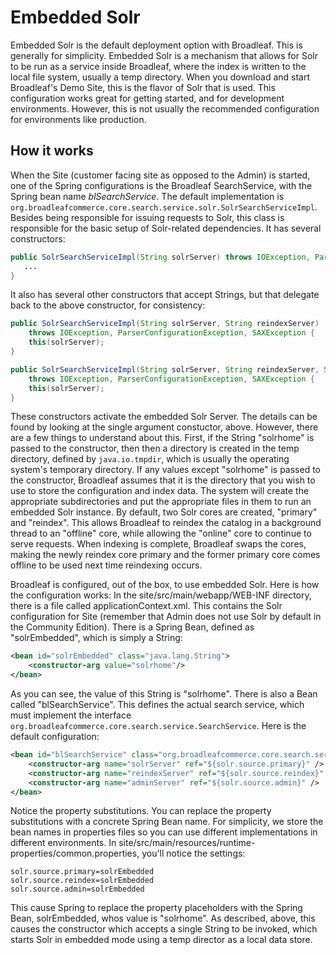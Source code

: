 # Embedded Solr

Embedded Solr is the default deployment option with Broadleaf.  This is generally for simplicity.  Embedded Solr is a mechanism that allows for Solr to be run as a service inside Broadleaf, where the index is written to the local file system, usually a temp directory.  When you download and start Broadleaf's Demo Site, this is the flavor of Solr that is used.  This configuration works great for getting started, and for development environments.  However, this is not usually the recommended configuration for environments like production.

## How it works

When the Site (customer facing site as opposed to the Admin) is started, one of the Spring configurations is the Broadleaf SearchService, with the Spring bean name _blSearchService_.  The default implementation is `org.broadleafcommerce.core.search.service.solr.SolrSearchServiceImpl`.  Besides being responsible for issuing requests to Solr, this class is responsible for the basic setup of Solr-related dependencies.  It has several constructors:

```java
public SolrSearchServiceImpl(String solrServer) throws IOException, ParserConfigurationException, SAXException {
   ...
}
```

It also has several other constructors that accept Strings, but that delegate back to the above constructor, for consistency:

```java
public SolrSearchServiceImpl(String solrServer, String reindexServer)
    throws IOException, ParserConfigurationException, SAXException {
    this(solrServer);
}
```

```java
public SolrSearchServiceImpl(String solrServer, String reindexServer, String adminServer)
    throws IOException, ParserConfigurationException, SAXException {
    this(solrServer);
}
```

These constructors activate the embedded Solr Server.  The details can be found by looking at the single argument constuctor, above.  However, there are a few things to understand about this. First, if the String "solrhome" is passed to the constructor, then then a directory is created in the temp directory, defined by `java.io.tmpdir`, which is usually the operating system's temporary directory.  If any values except "solrhome" is passed to the constructor, Broadleaf assumes that it is the directory that you wish to use to store the configuration and index data.  The system will create the appropriate subdirectories and put the appropriate files in them to run an embedded Solr instance.  By default, two Solr cores are created, "primary" and "reindex".  This allows Broadleaf to reindex the catalog in a background thread to an "offline" core, while allowing the "online" core to continue to serve requests.  When indexing is complete, Broadleaf swaps the cores, making the newly reindex core primary and the former primary core comes offline to be used next time reindexing occurs.

Broadleaf is configured, out of the box, to use embedded Solr.  Here is how the configuration works: In the site/src/main/webapp/WEB-INF directory, there is a file called applicationContext.xml.  This contains the Solr configuration for Site (remember that Admin does not use Solr by default in the Community Edition).  There is a Spring Bean, defined as "solrEmbedded", which is simply a String:

```xml
<bean id="solrEmbedded" class="java.lang.String">
    <constructor-arg value="solrhome"/>
</bean>
```

As you can see, the value of this String is "solrhome".  There is also a Bean called "blSearchService".  This defines the actual search service, which must implement the interface `org.broadleafcommerce.core.search.service.SearchService`.  Here is the default configuration:

```xml
<bean id="blSearchService" class="org.broadleafcommerce.core.search.service.solr.SolrSearchServiceImpl">
    <constructor-arg name="solrServer" ref="${solr.source.primary}" />
    <constructor-arg name="reindexServer" ref="${solr.source.reindex}" />
    <constructor-arg name="adminServer" ref="${solr.source.admin}" />
</bean>
```

Notice the property substitutions.  You can replace the property substitutions with a concrete Spring Bean name.  For simplicity, we store the bean names in properties files so you can use different implementations in different environments.  In site/src/main/resources/runtime-properties/common.properties, you'll notice the settings:

```
solr.source.primary=solrEmbedded
solr.source.reindex=solrEmbedded
solr.source.admin=solrEmbedded
```

This cause Spring to replace the property placeholders with the Spring Bean, solrEmbedded, whos value is "solrhome".  As described, above, this causes the constructor which accepts a single String to be invoked, which starts Solr in embedded mode using a temp director as a local data store.



